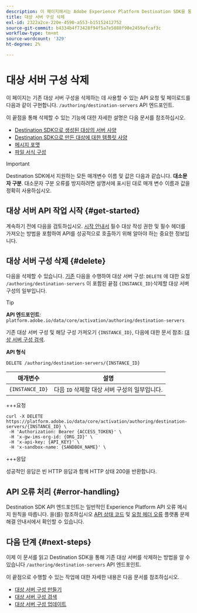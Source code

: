 ```yaml
---
description: 이 페이지에서는 Adobe Experience Platform Destination SDK을 통해 기존 대상 서버 구성을 삭제하는 데 사용되는 API 호출을 구현합니다.
title: 대상 서버 구성 삭제
exl-id: 2322a2ce-220e-4590-a553-b15152412752
source-git-commit: b4334b4f73428f94f5a7e5088f98e2459afcaf3c
workflow-type: tm+mt
source-wordcount: '329'
ht-degree: 2%

---
```


# 대상 서버 구성 삭제

이 페이지는 기존 대상 서버 구성을 삭제하는 데 사용할 수 있는 API 요청 및 페이로드를 다음과 같이 구현합니다. `/authoring/destination-servers` API 엔드포인트.

이 끝점을 통해 삭제할 수 있는 기능에 대한 자세한 설명은 다음 문서를 참조하십시오.

* [Destination SDK으로 생성된 대상의 서버 사양](../../../destination-sdk/functionality/destination-server/server-specs.md)
* [Destination SDK으로 만든 대상에 대한 템플릿 사양](../../../destination-sdk/functionality/destination-server/templating-specs.md)
* [메시지 포맷](../../../destination-sdk/functionality/destination-server/message-format.md)
* [파일 서식 구성](../../../destination-sdk/functionality/destination-server/file-formatting.md)

>[!IMPORTANT]
>
>Destination SDK에서 지원하는 모든 매개변수 이름 및 값은 다음과 같습니다. **대소문자 구분**. 대소문자 구분 오류를 방지하려면 설명서에 표시된 대로 매개 변수 이름과 값을 정확히 사용하십시오.

## 대상 서버 API 작업 시작 {#get-started}

계속하기 전에 다음을 검토하십시오. [시작 안내서](../../getting-started.md) 필수 대상 작성 권한 및 필수 헤더를 가져오는 방법을 포함하여 API를 성공적으로 호출하기 위해 알아야 하는 중요한 정보입니다.

## 대상 서버 구성 삭제 {#delete}

다음을 삭제할 수 있습니다. [기존](create-destination-server.md) 다음을 수행하여 대상 서버 구성: `DELETE` 에 대한 요청 `/authoring/destination-servers` 이 포함된 끝점 `{INSTANCE_ID}`삭제할 대상 서버 구성의 일부입니다.

>[!TIP]
>
>**API 엔드포인트**: `platform.adobe.io/data/core/activation/authoring/destination-servers`

기존 대상 서버 구성 및 해당 구성 가져오기 `{INSTANCE_ID}`, 다음에 대한 문서 참조: [대상 서버 구성 검색](retrieve-destination-server.md).

**API 형식**

```http
DELETE /authoring/destination-servers/{INSTANCE_ID}
```

| 매개변수 | 설명 |
| --------- | ----------- |
| `{INSTANCE_ID}` | 다음 `ID` 삭제할 대상 서버 구성의 일부입니다. |

+++요청

```shell
curl -X DELETE https://platform.adobe.io/data/core/activation/authoring/destination-servers/{INSTANCE_ID} \
 -H 'Authorization: Bearer {ACCESS_TOKEN}' \
 -H 'x-gw-ims-org-id: {ORG_ID}' \
 -H 'x-api-key: {API_KEY}' \
 -H 'x-sandbox-name: {SANDBOX_NAME}' \
```

+++응답

성공적인 응답은 빈 HTTP 응답과 함께 HTTP 상태 200을 반환합니다.

## API 오류 처리 {#error-handling}

Destination SDK API 엔드포인트는 일반적인 Experience Platform API 오류 메시지 원칙을 따릅니다. 을(를) 참조하십시오 [API 상태 코드](../../../../landing/troubleshooting.md#api-status-codes) 및 [요청 헤더 오류](../../../../landing/troubleshooting.md#request-header-errors) 플랫폼 문제 해결 안내서에서 확인할 수 있습니다.

## 다음 단계 {#next-steps}

이제 이 문서를 읽고 Destination SDK을 통해 기존 대상 서버를 삭제하는 방법을 알 수 있습니다 `/authoring/destination-servers` API 엔드포인트.

이 끝점으로 수행할 수 있는 작업에 대한 자세한 내용은 다음 문서를 참조하십시오.

* [대상 서버 구성 만들기](create-destination-server.md)
* [대상 서버 구성 검색](retrieve-destination-server.md)
* [대상 서버 구성 업데이트](update-destination-server.md)

